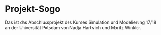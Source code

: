 # Projekt-Sogo
Das ist das Abschlussprojekt des Kurses Simulation und Modelierung 17/18 an der Universität Potsdam von Nadja Hartwich und Moritz Winkler.
